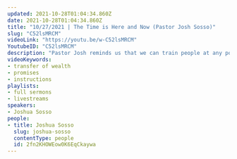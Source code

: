 ```yaml
---
updated: 2021-10-28T01:04:34.860Z
date: 2021-10-28T01:04:34.860Z
title: "10/27/2021 | The Time is Here and Now (Pastor Josh Sosso)"
slug: "C52lsMRCM"
videoLink: "https://youtu.be/w-C52lsMRCM"
YoutubeID: "C52lsMRCM"
description: "Pastor Josh reminds us that we can train people at any position we are at, we don't have to be in a leadership position. He also reminds us that God instructed Noah and others on how to follow what he said. The Lord will lead us if we take the time for him. This sermon was delivered at Freedom Fellowship Church International."
videoKeywords:
- transfer of wealth
- promises
- instructions
playlists:
- full sermons
- livestreams
speakers:
- Joshua Sosso
people:
- title: Joshua Sosso
  slug: joshua-sosso
  contentType: people
  id: 2fn2KHOWEow0K6EqCkaywa
---
```

